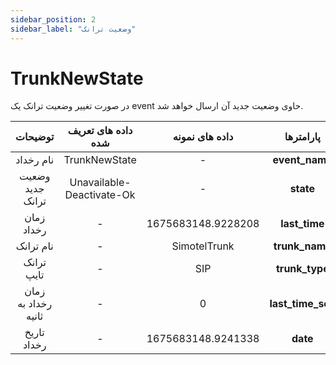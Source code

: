 ```yaml
---
sidebar_position: 2
sidebar_label: "وضعیت ترانک"
---
```

<head>
  <title> وضعیت ترانک | مستندات سیموتل</title>
</head>


# TrunkNewState

در صورت تغییر وضعیت ترانک یک event حاوی وضعیت جدید آن ارسال خواهد شد.

<div class="custom-table">

|      توضیحات      | داده های تعریف شده |       داده های نمونه       |  پارامترها |
|:-----------------:|:------------------:|:--------------------------:|:----------:|
| نام رخداد | TrunkNewState | - | **event_name** |
| وضعیت جدید ترانک | Unavailable-Deactivate-Ok | - | **state** |
| زمان رخداد | - | 1675683148.9228208 | **last_time** |
| نام ترانک | - | SimotelTrunk | **trunk_name** |
| ترانک تایپ | - | SIP | **trunk_type** |
| زمان رخداد به ثانیه | - | 0 | **last_time_sec** |
| تاریخ رخداد | - | 1675683148.9241338 | **date** |

</div>
